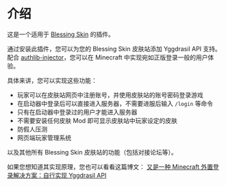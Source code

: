 # 介绍

这是一个适用于 [Blessing Skin](https://github.com/bs-community/blessing-skin-server) 的插件。

通过安装此插件，您可以为您的 Blessing Skin 皮肤站添加 Yggdrasil API 支持。配合 [authlib-injector](https://github.com/yushijinhun/authlib-injector)，您可以在 Minecraft 中实现宛如正版登录一般的用户体验。

具体来讲，您可以实现这些功能：

- 玩家可以在皮肤站网页中注册账号，并使用皮肤站的账号密码登录游戏
- 在启动器中登录后可以直接进入服务器，不需要进服后输入 `/login` 等命令
- 只有在启动器中登录过的用户才能进入服务器
- 不需要安装任何皮肤 Mod 即可显示皮肤站中玩家设定的皮肤
- 防假人压测
- 网页端玩家管理系统

以及其他所有 Blessing Skin 皮肤站的功能（包括对接论坛等）。

如果您想知道其实现原理，您也可以看看这篇博文：
[又是一种 Minecraft 外置登录解决方案：自行实现 Yggdrasil API](https://blessing.studio/minecraft-yggdrasil-api-third-party-implementation/)
